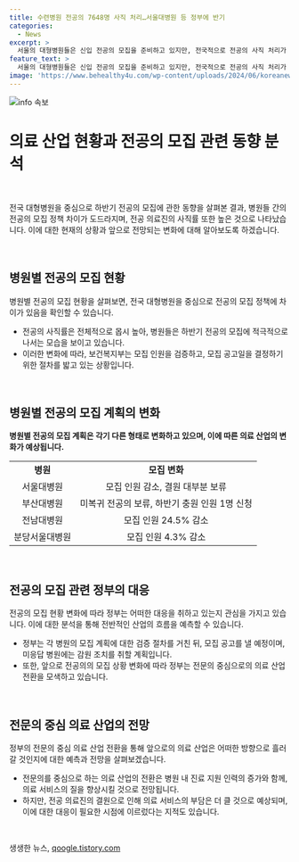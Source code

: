 ```yaml
---
title: 수련병원 전공의 7648명 사직 처리…서울대병원 등 정부에 반기
categories:
  - News
excerpt: >
  서울의 대형병원들은 신입 전공의 모집을 준비하고 있지만, 전국적으로 전공의 사직 처리가 늘어나고 있어 정부 방침과 충돌하고 있다. 전공의 사직률이 높아지면서 부족한 전공의를 보충하기 위해 하반기 모집에서 7707명을 모집하려는데, 일부 병원은 모집을 최소화하거나 사직 처리를 보류하는 등 정부와 대립하고 있다. 이에 대한 검증 후 모집 공고를 낸다는 복지부의 계획이 있는 가운데, 대형병원들은 사직자 수보다 적은 모집 인원을 신청하며 정부에 반기를 들고 있다. 이로 인해 정부와 병원 간 갈등이 예상되고 있다.
feature_text: >
  서울의 대형병원들은 신입 전공의 모집을 준비하고 있지만, 전국적으로 전공의 사직 처리가 늘어나고 있어 정부 방침과 충돌하고 있다. 전공의 사직률이 높아지면서 부족한 전공의를 보충하기 위해 하반기 모집에서 7707명을 모집하려는데, 일부 병원은 모집을 최소화하거나 사직 처리를 보류하는 등 정부와 대립하고 있다. 이에 대한 검증 후 모집 공고를 낸다는 복지부의 계획이 있는 가운데, 대형병원들은 사직자 수보다 적은 모집 인원을 신청하며 정부에 반기를 들고 있다. 이로 인해 정부와 병원 간 갈등이 예상되고 있다.
image: 'https://www.behealthy4u.com/wp-content/uploads/2024/06/koreanews.jpg'
---
```


<p><img src="https://www.behealthy4u.com/wp-content/uploads/2024/06/koreanews.jpg" alt="info 속보" /></p>

<h1 data-ke-size="size26"><b>의료 산업 현황과 전공의 모집 관련 동향 분석</b></h1>

<p data-ke-size="size16">&nbsp;</p>

<p>전국 대형병원을 중심으로 하반기 전공의 모집에 관한 동향을 살펴본 결과, 병원들 간의 전공의 모집 정책 차이가 도드라지며, 전공 의료진의 사직률 또한 높은 것으로 나타났습니다. 이에 대한 현재의 상황과 앞으로 전망되는 변화에 대해 알아보도록 하겠습니다.</p>

<p data-ke-size="size16">&nbsp;</p>

<h2 data-ke-size="size26">병원별 전공의 모집 현황</h2>

<p data-ke-size="size16">병원별 전공의 모집 현황을 살펴보면, 전국 대형병원을 중심으로 전공의 모집 정책에 차이가 있음을 확인할 수 있습니다.</p>

<ul>
<li>전공의 사직률은 전체적으로 몹시 높아, 병원들은 하반기 전공의 모집에 적극적으로 나서는 모습을 보이고 있습니다.</li>
<li>이러한 변화에 따라, 보건복지부는 모집 인원을 검증하고, 모집 공고일을 결정하기 위한 절차를 밟고 있는 상황입니다.</li>
</ul>

<p data-ke-size="size16">&nbsp;</p>

<h2 data-ke-size="size26"><b>병원별 전공의 모집 계획의 변화</b></h2>

<p data-ke-size="size16"><b>병원별 전공의 모집 계획은 각기 다른 형태로 변화하고 있으며, 이에 따른 의료 산업의 변화가 예상됩니다.</b></p>

<table>
<tbody>
<tr>
<td style="text-align: center; height: 17px;"><b>병원</b></td>
<td style="text-align: center; height: 17px;"><b>모집 변화</b></td>
</tr>
<tr>
<td style="text-align: center; height: 17px;">서울대병원</td>
<td style="text-align: center; height: 17px;">모집 인원 감소, 결원 대부분 보류</td>
</tr>
<tr>
<td style="text-align: center; height: 17px;">부산대병원</td>
<td style="text-align: center; height: 17px;">미복귀 전공의 보류, 하반기 충원 인원 1명 신청</td>
</tr>
<tr>
<td style="text-align: center; height: 17px;">전남대병원</td>
<td style="text-align: center; height: 17px;">모집 인원 24.5% 감소</td>
</tr>
<tr>
<td style="text-align: center; height: 17px;">분당서울대병원</td>
<td style="text-align: center; height: 17px;">모집 인원 4.3% 감소</td>
</tr>
</tbody>
</table>

<p data-ke-size="size16">&nbsp;</p>

<h2 data-ke-size="size26">전공의 모집 관련 정부의 대응</h2>

<p data-ke-size="size16">전공의 모집 현황 변화에 따라 정부는 어떠한 대응을 취하고 있는지 관심을 가지고 있습니다. 이에 대한 분석을 통해 전반적인 산업의 흐름을 예측할 수 있습니다.</p>

<ul>
<li>정부는 각 병원의 모집 계획에 대한 검증 절차를 거친 뒤, 모집 공고를 낼 예정이며, 미응답 병원에는 감원 조치를 취할 계획입니다.</li>
<li>또한, 앞으로 전공의의 모집 상황 변화에 따라 정부는 전문의 중심으로의 의료 산업 전환을 모색하고 있습니다.</li>
</ul>

<p data-ke-size="size16">&nbsp;</p>

<h2 data-ke-size="size26">전문의 중심 의료 산업의 전망</h2>

<p data-ke-size="size16">정부의 전문의 중심 의료 산업 전환을 통해 앞으로의 의료 산업은 어떠한 방향으로 흘러갈 것인지에 대한 예측과 전망을 살펴보겠습니다.</p>

<ul>
<li>전문의를 중심으로 하는 의료 산업의 전환은 병원 내 진료 지원 인력의 증가와 함께, 의료 서비스의 질을 향상시킬 것으로 전망됩니다.</li>
<li>하지만, 전공 의료진의 결원으로 인해 의료 서비스의 부담은 더 클 것으로 예상되며, 이에 대한 대응이 필요한 시점에 이르렀다는 지적도 있습니다.</li>
</ul>

<p data-ke-size="size16">&nbsp;</p>
생생한 뉴스, <a href="https://qoogle.tistory.com" rel="dofollow">qoogle.tistory.com</a>


